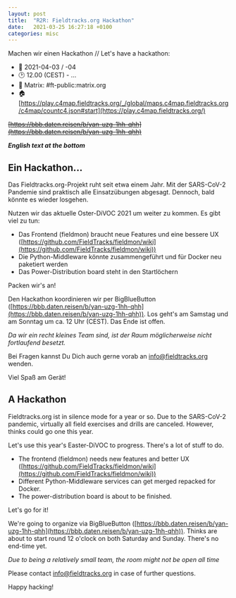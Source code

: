 ```yaml
---
layout: post
title:  "R2R: Fieldtracks.org Hackathon"
date:   2021-03-25 16:27:18 +0100
categories: misc
---
```


Machen wir einen Hackathon // Let's have a hackathon:
* 📅 2021-04-03 / -04
* 🕑 12.00 (CEST) - ...
* 💬 Matrix: #ft-public:matrix.org
* 🏠 
[https://play.c4map.fieldtracks.org/_/global/maps.c4map.fieldtracks.org/c4map/countc4.json#start](https://play.c4map.fieldtracks.org/)

<del>[https://bbb.daten.reisen/b/yan-uzg-1hh-qhh](https://bbb.daten.reisen/b/yan-uzg-1hh-qhh)</del>

<!--break-->

***English text at the bottom***

## Ein Hackathon...

Das Fieldtracks.org-Projekt ruht seit etwa einem Jahr. Mit der SARS-CoV-2 Pandemie sind praktisch alle 
Einsatzübungen abgesagt. Dennoch, bald könnte es wieder losgehen.

Nutzen wir das aktuelle Oster-DiVOC 2021 um weiter zu kommen. Es gibt viel zu tun:

* Das Frontend (fieldmon) braucht neue Features und eine bessere UX 
([https://github.com/FieldTracks/fieldmon/wiki](https://github.com/FieldTracks/fieldmon/wiki))
* Die Python-Middleware könnte zusammengeführt und für Docker neu paketiert werden
* Das Power-Distribution board steht in den Startlöchern 

Packen wir's an! 

Den Hackathon koordinieren wir per BigBlueButton ([https://bbb.daten.reisen/b/yan-uzg-1hh-qhh](https://bbb.daten.reisen/b/yan-uzg-1hh-qhh)).
Los geht's am Samstag und am Sonntag um ca. 12 Uhr (CEST). Das Ende ist offen. 

*Da wir ein recht kleines Team sind, ist der Raum möglicherweise nicht fortlaufend besetzt.*

Bei Fragen kannst Du Dich auch gerne vorab an [info@fieldtracks.org](mailto:info@fieldtracks.org) wenden.

Viel Spaß am Gerät!

## A Hackathon

Fieldtracks.org ist in silence mode for a year or so. Due to the SARS-CoV-2 pandemic, virtually all
field exercises and drills are canceled. However, thinks could go one this year.

Let's use this year's Easter-DiVOC to progress. There's a lot of stuff to do.

* The frontend (fieldmon) needs new features and better UX 
([https://github.com/FieldTracks/fieldmon/wiki](https://github.com/FieldTracks/fieldmon/wiki))
* Different Python-Middleware services can get merged repacked for Docker.
* The power-distribution board is about to be finished.

Let's go for it! 

We're going to organize via BigBlueButton ([https://bbb.daten.reisen/b/yan-uzg-1hh-qhh](https://bbb.daten.reisen/b/yan-uzg-1hh-qhh)).
Thinks are about to start round 12 o'clock on both Saturday and Sunday. There's no end-time yet.

*Due to being a relatively small team, the room might not be open all time*

Please contact [info@fieldtracks.org](mailto:info@fieldtracks.org) in case of further questions.

Happy hacking!
